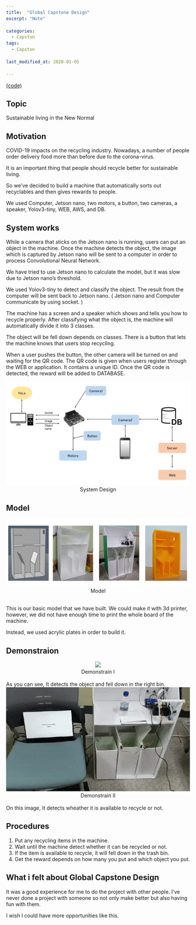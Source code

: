 ```yaml
---
title:  "Global Capstone Design"
excerpt: "Note"

categories:
  - Capston
tags:
  - Capston
  
last_modified_at: 2020-01-05

---
```


[(code)](https://github.com/sammiee5311/automated_recycling_machine)

## Topic 

Sustainable living in the New Normal

## Motivation

COVID-19 impacts on the recycling industry. Nowadays, a number of people order delivery food more than before due to the corona-virus. <br>

It is an important thing that people should recycle better for sustainable living. <br>

So we’ve decided to build a machine that automatically sorts out recyclables and then gives rewards to people. <br>

We used Computer, Jetson nano, two motors, a button,  two cameras, a speaker, Yolov3-tiny, WEB, AWS, and DB. <br>

## System works

While a camera that sticks on the Jetson nano is running, users can put an object in the machine. Once the machine detects the object, the image which is captured by Jetson nano will be sent to a computer in order to process Convolutional Neural Network. <br>

We have tried to use Jetson nano to calculate the model, but it was slow due to Jetson nano’s threshold.

We used Yolov3-tiny to detect and classify the object. The result from the computer will be sent back to Jetson nano. ( Jetson nano and Computer communicate by using socket. ) <br>

The machine has a screen and a speaker which shows and tells you how to recycle properly. After classifying what the object is, the machine will automatically divide it into 3 classes. <br>

The object will be fell down depends on classes. There is a button that lets the machine knows that users stop recycling. <br>

When a user pushes the button, the other camera will be turned on and waiting for the QR code. The QR code is given when users register through the WEB or application. It contains a unique ID. Once the QR code is detected, the reward will be added to DATABASE. <br>

<center> <img src="/assets/images/capstone/system_design.png"> </center>
<center>System Design</center>

## Model

<center> <img src="/assets/images/capstone/model_img.png"> </center>
<center>Model</center>
<br>

This is our basic model that we have built. We could make it with 3d printer, however, we did not have enough time to print the whole board of the machine. <br>

Instead, we used acrylic plates in order to build it.


## Demonstraion

<center> <img src="/assets/images/capstone/demonstration_1.gif"> </center>
<center>Demonstrain I</center>
<br>
As you can see, It detects the object and fell down in the right bin.

<center> <img src="/assets/images/capstone/demonstration_2.gif"> </center>
<center>Demonstrain II</center>
<br>
On this image, It detects wheather it is available to recycle or not.  

## Procedures
1.    Put any recycling items in the machine. <br>
2.    Wait until the machine detect whether it can be recycled or not.  <br>
3.    If the item is available to recycle, it will fell down in the trash bin. <br>
4.    Get the reward depends on how many you put and which object you put. <br>


## What i felt about Global Capstone Design

It was a good experience for me to do the project with other people. I’ve never done a project with someone so not only make better but also having fun with them. <br>

I wish I could have more opportunities like this.